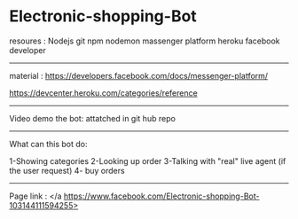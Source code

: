 # Electronic-shopping-Bot
resoures :
Nodejs
git
npm 
nodemon
massenger platform
heroku 
facebook developer
______________________________
material  :
https://developers.facebook.com/docs/messenger-platform/

https://devcenter.heroku.com/categories/reference

_____________________________
Video demo the bot: 
attatched in git hub repo
_______________________________
What can this bot do:

1-Showing categories
2-Looking up order
3-Talking with "real" live agent (if the user request)
4- buy orders

_____________________________________________________
Page link : </a https://www.facebook.com/Electronic-shopping-Bot-103144111594255>
